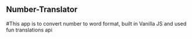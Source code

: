 ## Number-Translator
#This app is to convert number to word format, built in Vanilla JS and used fun translations api
